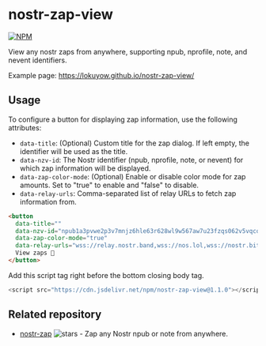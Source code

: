 # nostr-zap-view
[![NPM](https://img.shields.io/npm/v/nostr-zap-view.svg)](https://www.npmjs.com/package/nostr-zap-view)

View any nostr zaps from anywhere, supporting npub, nprofile, note, and nevent identifiers.

Example page: https://lokuyow.github.io/nostr-zap-view/

## Usage

To configure a button for displaying zap information, use the following attributes:

- `data-title`: (Optional) Custom title for the zap dialog. If left empty, the identifier will be used as the title.
- `data-nzv-id`: The Nostr identifier (npub, nprofile, note, or nevent) for which zap information will be displayed.
- `data-zap-color-mode`: (Optional) Enable or disable color mode for zap amounts. Set to "true" to enable and "false" to disable.
- `data-relay-urls`: Comma-separated list of relay URLs to fetch zap information from.

```html
<button
  data-title=""
  data-nzv-id="npub1a3pvwe2p3v7mnjz6hle63r628wl9w567aw7u23fzqs062v5vqcqqu3sgh3"
  data-zap-color-mode="true"
  data-relay-urls="wss://relay.nostr.band,wss://nos.lol,wss://nostr.bitcoiner.social,wss://relay.nostr.wirednet.jp,wss://yabu.me">
  View zaps 👀
</button>
```

Add this script tag right before the bottom closing body tag.
```js
<script src="https://cdn.jsdelivr.net/npm/nostr-zap-view@1.1.0"></script>
```

## Related repository
- [nostr-zap](https://github.com/SamSamskies/nostr-zap) ![stars](https://img.shields.io/github/stars/SamSamskies/nostr-zap.svg?style=social) - Zap any Nostr npub or note from anywhere.